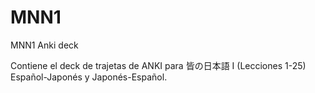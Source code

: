 # MNN1
MNN1 Anki deck

Contiene el deck de trajetas de ANKI para 皆の日本語 I (Lecciones 1-25) Español-Japonés y Japonés-Español.
